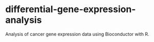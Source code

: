 # differential-gene-expression-analysis
Analysis of cancer gene expression data using Bioconductor with R.
